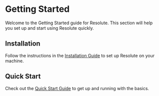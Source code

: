 # Getting Started

Welcome to the Getting Started guide for Resolute. This section will help you set up and start using Resolute quickly.

## Installation

Follow the instructions in the [Installation Guide](installation.md) to set up Resolute on your machine.

## Quick Start

Check out the [Quick Start Guide](quick_start.md) to get up and running with the basics.

